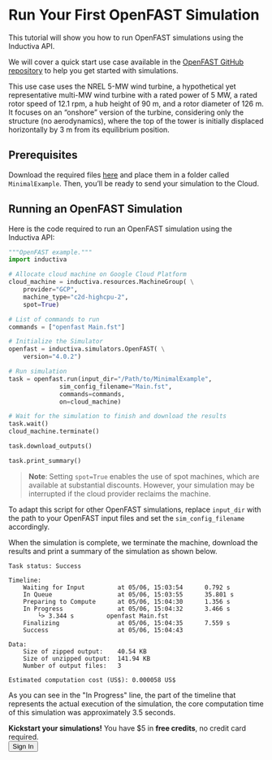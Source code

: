 # Run Your First OpenFAST Simulation
This tutorial will show you how to run OpenFAST simulations using the Inductiva API. 

We will cover a quick start use case available in the [OpenFAST GitHub repository](https://github.com/openfast) to help you get started with simulations.

This use case uses the NREL 5-MW wind turbine, a hypothetical yet representative multi-MW wind turbine with a rated power of 5 MW, a rated rotor speed of 12.1 rpm, 
a hub height of 90 m, and a rotor diameter of 126 m. It focuses on an “onshore” version of the turbine, considering only the structure (no aerodynamics), where the top of the tower is initially displaced horizontally by 3 m from its equilibrium position.

## Prerequisites
Download the required files [here](https://github.com/OpenFAST/r-test/tree/main/glue-codes/openfast/MinimalExample) and place them in a folder called `MinimalExample`. Then, you’ll be ready to send your simulation to the Cloud.

## Running an OpenFAST Simulation
Here is the code required to run an OpenFAST simulation using the Inductiva API:

```python
"""OpenFAST example."""
import inductiva

# Allocate cloud machine on Google Cloud Platform
cloud_machine = inductiva.resources.MachineGroup( \
    provider="GCP",
    machine_type="c2d-highcpu-2",
	spot=True)

# List of commands to run
commands = ["openfast Main.fst"]

# Initialize the Simulator
openfast = inductiva.simulators.OpenFAST( \
    version="4.0.2")

# Run simulation
task = openfast.run(input_dir="/Path/to/MinimalExample",
              sim_config_filename="Main.fst",
              commands=commands,
              on=cloud_machine)

# Wait for the simulation to finish and download the results
task.wait()
cloud_machine.terminate()

task.download_outputs()

task.print_summary()
```

> **Note**: Setting `spot=True` enables the use of spot machines, which are available at substantial discounts. 
> However, your simulation may be interrupted if the cloud provider reclaims the machine.

To adapt this script for other OpenFAST simulations, replace `input_dir` with the
path to your OpenFAST input files and set the `sim_config_filename` accordingly.

When the simulation is complete, we terminate the machine, download the results and print a summary 
of the simulation as shown below.

```
Task status: Success

Timeline:
	Waiting for Input         at 05/06, 15:03:54      0.792 s
	In Queue                  at 05/06, 15:03:55      35.801 s
	Preparing to Compute      at 05/06, 15:04:30      1.356 s
	In Progress               at 05/06, 15:04:32      3.466 s
		└> 3.344 s         openfast Main.fst
	Finalizing                at 05/06, 15:04:35      7.559 s
	Success                   at 05/06, 15:04:43      

Data:
	Size of zipped output:    40.54 KB
	Size of unzipped output:  141.94 KB
	Number of output files:   3

Estimated computation cost (US$): 0.000058 US$
```

As you can see in the "In Progress" line, the part of the timeline that represents the actual execution of the simulation, 
the core computation time of this simulation was approximately 3.5 seconds.

<div class="cta-bar">
  <div class="cta-text">
    <strong>Kickstart your simulations!</strong> You have $5 in <strong>free credits</strong>, no credit card required.
  </div>
 <button  onclick="window.open('https://console.inductiva.ai/?utm_source=guide_openfast&utm_medium=button&utm_campaign=signup', '_blank')" target="_blank" class="cta-button">Sign In</button>
</div>
